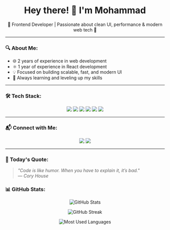 <h1 align="center">Hey there! 👋 I'm Mohammad</h1>

<p align="center">
🚀 Frontend Developer | Passionate about clean UI, performance & modern web tech 🚀  
</p>

---

### 🔍 About Me:

- 🌐 2 years of experience in web development  
- ⚛️ 1 year of experience in React development  
- 💡 Focused on building scalable, fast, and modern UI  
- 📘 Always learning and leveling up my skills  

---

### 🛠 Tech Stack:

<p align="center">
  <img src="https://img.shields.io/badge/React-20232A?style=for-the-badge&logo=react&logoColor=61DAFB" />
  <img src="https://img.shields.io/badge/JavaScript-F7DF1E?style=for-the-badge&logo=javascript&logoColor=black" />
  <img src="https://img.shields.io/badge/Redux-764ABC?style=for-the-badge&logo=redux&logoColor=white" />
  <img src="https://img.shields.io/badge/HTML5-E34F26?style=for-the-badge&logo=html5&logoColor=white" />
  <img src="https://img.shields.io/badge/TailwindCSS-06B6D4?style=for-the-badge&logo=tailwindcss&logoColor=white" />
  <img src="https://img.shields.io/badge/MUI-007FFF?style=for-the-badge&logo=mui&logoColor=white" />
</p>

---

### 📬 Connect with Me:

<p align="center">
  <a href="https://instagram.com/mamad__sheykhi"><img src="https://img.shields.io/badge/Instagram-E4405F?style=for-the-badge&logo=instagram&logoColor=white" /></a>
  <a href="mailto:mmdbazooka@gmail.com"><img src="https://img.shields.io/badge/Email-D14836?style=for-the-badge&logo=gmail&logoColor=white" /></a>
</p>

---

### 📌 Today's Quote:

> *"Code is like humor. When you have to explain it, it’s bad."*  
> — *Cory House*

### 📊 GitHub Stats:

<p align="center">
  <img src="https://github-readme-stats.vercel.app/api?username=mmdbazooka&show_icons=true&theme=tokyonight" alt="GitHub Stats" />
</p>

<p align="center">
  <img src="https://github-readme-streak-stats.herokuapp.com/?user=mmdbazooka&theme=tokyonight" alt="GitHub Streak" />
</p>

<p align="center">
  <img src="https://github-readme-stats.vercel.app/api/top-langs/?username=mmdbazooka&layout=compact&theme=tokyonight" alt="Most Used Languages" />
</p>
